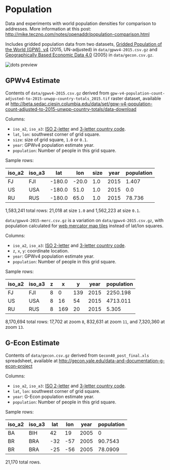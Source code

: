 Population
==========

Data and experiments with world population densities for comparison to addresses.
More information at this post: http://mike.teczno.com/notes/openaddr/population-comparison.html

Includes gridded population data from two datasets,
[Gridded Population of the World (GPW), v4](http://beta.sedac.ciesin.columbia.edu/data/collection/gpw-v4)
(2015, UN-adjusted) in `data/gpwv4-2015.csv.gz` and
[Geographically Based Economic Data 4.0](http://gecon.yale.edu/data-and-documentation-g-econ-project)
(2005) in `data/gecon.csv.gz`.

![dots preview](images/dots.png)

GPWv4 Estimate
-----

Contents of `data/gpwv4-2015.csv.gz` derived from `gpw-v4-population-count-adjusted-to-2015-unwpp-country-totals_2015.tif`
raster dataset, available at http://beta.sedac.ciesin.columbia.edu/data/set/gpw-v4-population-count-adjusted-to-2015-unwpp-country-totals/data-download

Columns:

* `iso_a2`, `iso_a3`: [ISO 2-letter](https://en.wikipedia.org/wiki/ISO_3166-1_alpha-2)
   and [3-letter country code](https://en.wikipedia.org/wiki/ISO_3166-1_alpha-3).
* `lat`, `lon`: southwest corner of grid square.
* `size`: size of grid square, `1.0` or `0.1`.
* `year`: GPWv4 population estimate year.
* `population`: Number of people in this grid square.

Sample rows:

|  iso_a2 | iso_a3 | lat    | lon   | size | year | population   |
|---------|--------|--------|-------|------|------|--------------|
|  FJ     | FJI    | -180.0 | -20.0 | 1.0  | 2015 | 1.407        |
|  US     | USA    | -180.0 | 51.0  | 1.0  | 2015 | 0.0          |
|  RU     | RUS    | -180.0 | 65.0  | 1.0  | 2015 | 78.736       |

1,583,241 total rows: 21,018 at size `1.0` and 1,562,223 at size `0.1`.

`data/gpwv4-2015-merc.csv.gz` is a variation on `data/gpwv4-2015.csv.gz`, with population
calculated for [web mercator map tiles](http://wiki.openstreetmap.org/wiki/Slippy_map_tilenames)
instead of lat/lon squares.

Columns:

* `iso_a2`, `iso_a3`: [ISO 2-letter](https://en.wikipedia.org/wiki/ISO_3166-1_alpha-2)
   and [3-letter country code](https://en.wikipedia.org/wiki/ISO_3166-1_alpha-3).
* `z`, `x`, `y`: coordinate location.
* `year`: GPWv4 population estimate year.
* `population`: Number of people in this grid square.

Sample rows:

|  iso_a2 | iso_a3 | z | x   | y   | year | population  |
|---------|--------|---|-----|-----|------|-------------|
|  FJ     | FJI    | 8 | 0   | 139 | 2015 | 2250.198    |
|  US     | USA    | 8 | 16  | 54  | 2015 | 4713.011    |
|  RU     | RUS    | 8 | 169 | 20  | 2015 | 5.305       |

8,170,694 total rows: 17,702 at zoom `8`, 832,631 at zoom `11`, and 7,320,360 at zoom `13`.

G-Econ Estimate
------

Contents of `data/gecon.csv.gz` derived from `Gecon40_post_final.xls` spreadsheet,
available at http://gecon.yale.edu/data-and-documentation-g-econ-project

Columns:

* `iso_a2`, `iso_a3`: [ISO 2-letter](https://en.wikipedia.org/wiki/ISO_3166-1_alpha-2)
   and [3-letter country code](https://en.wikipedia.org/wiki/ISO_3166-1_alpha-3).
* `lat`, `lon`: southwest corner of grid square.
* `year`: G-Econ population estimate year.
* `population`: Number of people in this grid square.

Sample rows:

|  iso_a2 | iso_a3 | lat | lon  | year | population  |
|---------|--------|-----|------|------|-------------|
|  BA     | BIH    | 42  | 19   | 2005 | 0           |
|  BR     | BRA    | -32 | -57  | 2005 | 90.7543     |
|  BR     | BRA    | -25 | -56  | 2005 | 78.0909     |

21,170 total rows.

